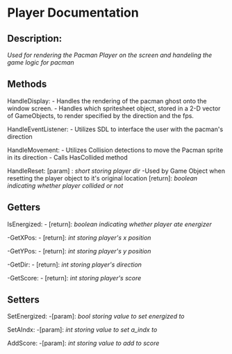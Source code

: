 # Player Documentation

## Description:

*Used for rendering the Pacman Player on the screen and handeling the game logic for pacman*

## Methods

HandleDisplay: 
    - Handles the rendering of the pacman ghost onto the window screen.
    - Handles which spritesheet object, stored in a 2-D vector of GameObjects, to render specified by the direction and the fps.

HandleEventListener:
    - Utilizes SDL to interface the user with the pacman's direction

HandleMovement:
    - Utilizes Collision detections to move the Pacman sprite in its direction
    - Calls HasCollided method

HandleReset: [param] : *short storing player dir*
    -Used by Game Object when resetting the player object to it's original location
    [return]: *boolean indicating whether player collided or not*

## Getters

IsEnergized:
    - [return]: *boolean indicating whether player ate energizer*

-GetXPos:
    - [return]: *int storing player's x position*

-GetYPos:
    - [return]: *int storing player's y position*

-GetDir:
    - [return]: *int storing player's direction*

-GetScore:
    - [return]: *int storing player's score*

## Setters

SetEnergized:
    -[param]: *bool storing value to set energized to*

SetAIndx:
    -[param]: *int storing value to set a_indx to*

AddScore:
    -[param]: *int storing value to add to score*